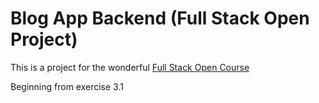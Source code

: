 # Blog App Backend (Full Stack Open Project)

This is a project for the wonderful [Full Stack Open Course](https://fullstackopen.com/en/)

Beginning from exercise 3.1
